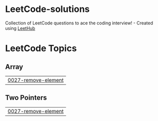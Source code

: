 # LeetCode-solutions
Collection of LeetCode questions to ace the coding interview! - Created using [LeetHub](https://github.com/QasimWani/LeetHub)

<!---LeetCode Topics Start-->
# LeetCode Topics
## Array
|  |
| ------- |
| [0027-remove-element](https://github.com/Srijitaz/LeetCode-solutions/tree/master/0027-remove-element) |
## Two Pointers
|  |
| ------- |
| [0027-remove-element](https://github.com/Srijitaz/LeetCode-solutions/tree/master/0027-remove-element) |
<!---LeetCode Topics End-->